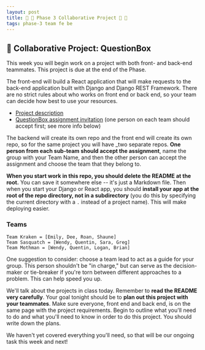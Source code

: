 ```yaml
---
layout: post
title: 🐍 🦊 Phase 3 Collaborative Project 🦊 🐍
tags: phase-3 team fe be
---
```


## 🎯 Collaborative Project: QuestionBox

This week you will begin work on a project with both front- and back-end teammates. This project is due at the end of the Phase.

The front-end will build a React application that will make requests to the back-end application built with Django and Django REST Framework. There are no strict rules about who works on front end or back end, so your team can decide how best to use your resources.

- [Project description](https://github.com/momentum-projects/group--questionbox/blob/main/README.md)
- [QuestionBox assignment invitation](https://classroom.github.com/g/3UhN_XYn) (one person on each team should accept first; see more info below)

The backend will create its own repo and the front end will create its own repo, so for the same project you will have _two separate repos. **One person from each sub-team should accept the assignment**, name the group with your Team Name, and then the other person can accept the assignment and choose the team that they belong to.

**When you start work in this repo, you should delete the README at the root.** You can save it somewhere else -- it's just a Markdown file. Then when you start your Django or React app, you should **install your app at the root of the repo directory, not in a subdirectory** (you do this by specifying the current directory with a `.` instead of a project name). This will make deploying easier.

### Teams
```
Team Kraken = [Emily, Dee, Roan, Shaune]
Team Sasquatch = [Wendy, Quentin, Sara, Greg]
Team Mothman = [Wendy, Quentin, Logan, Brian]
```

One suggestion to consider: choose a team lead to act as a guide for your group. This person shouldn't be "in charge," but can serve as the decision-maker or tie-breaker if you're torn between different approaches to a problem. This can help speed you up.

We'll talk about the projects in class today. Remember to **read the README very carefully**. Your goal tonight should be to **plan out this project with your teammates**. Make sure everyone, front end and back end, is on the same page with the project requirements. Begin to outline what you'll need to do and what you'll need to know in order to do this project. You should write down the plans.

We haven't yet covered everything you'll need, so that will be our ongoing task this week and next!
